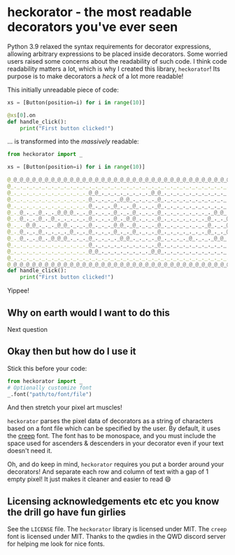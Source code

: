 # heckorator - the most readable decorators you've ever seen

Python 3.9 relaxed the syntax requirements for decorator expressions, allowing arbitrary expressions to be placed inside decorators. Some worried users raised some concerns about the readability of such code. I think code readability matters a lot, which is why I created this library, `heckorator`! Its purpose is to make decorators a *heck* of a lot more readable!

This initially unreadable piece of code:

```py
xs = [Button(position=i) for i in range(10)]

@xs[0].on
def handle_click():
    print("First button clicked!")
```

... is transformed into the *massively* readable:

```py
from heckorator import _

xs = [Button(position=i) for i in range(10)]

@_@_@_@_@_@_@_@_@_@_@_@_@_@_@_@_@_@_@_@_@_@_@_@_@_@_@_@_@_@_@_@_@_@_@_@_@_@_@_@_@_@_@_
@_._._._._._._._._._._._._._._._._._._._._._._._._._._._._._._._._._._._._._._._._._@_
@_._._._._._._._._._._._._@_@_._._._._._._._._@_@_._._._._._._._._._._._._._._._._._@_
@_._._._._._._._._._._._._@_._._._._@_@_._._._._@_._._._._._._._._._._._._._._._._._@_
@_._._._._._._._._._._._._@_._._._@_._._@_._._._@_._._._._._._._._._._._._._._._._._@_
@_._@_._._@_._._@_@_@_._._@_._._._@_._._@_._._._@_._._._._._._._._@_@_._._@_@_@_._._@_
@_._@_._._@_._@_._._._._._@_._._._@_._@_@_._._._@_._._._._._._._@_._._@_._@_._._@_._@_
@_._._@_@_._._._@_@_._._._@_._._._@_@_._@_._._._@_._._._._._._._@_._._@_._@_._._@_._@_
@_._@_._._@_._._._._@_._._@_._._._@_._._@_._._._@_._._._._._._._@_._._@_._@_._._@_._@_
@_._@_._._@_._@_@_@_._._._@_._._._._@_@_._._._._@_._._._._@_._._._@_@_._._@_._._@_._@_
@_._._._._._._._._._._._._@_._._._._._._._._._._@_._._._._._._._._._._._._._._._._._@_
@_._._._._._._._._._._._._@_@_._._._._._._._._@_@_._._._._._._._._._._._._._._._._._@_
@_._._._._._._._._._._._._._._._._._._._._._._._._._._._._._._._._._._._._._._._._._@_
@_@_@_@_@_@_@_@_@_@_@_@_@_@_@_@_@_@_@_@_@_@_@_@_@_@_@_@_@_@_@_@_@_@_@_@_@_@_@_@_@_@_@_
def handle_click():
    print("First button clicked!")
```

Yippee!

## Why on earth would I want to do this

Next question

## Okay then but how do I use it

Stick this before your code:

```py
from heckorator import _
# Optionally customize font
_.font("path/to/font/file")
```

And then stretch your pixel art muscles!

`heckorator` parses the pixel data of decorators as a string of characters based on a font file which can be specified by the user. By default, it uses the [creep](https://github.com/romeovs/creep) font. The font has to be monospace, and you must include the space used for ascenders & descenders in your decorator even if your text doesn't need it.

Oh, and do keep in mind, `heckorator` requires you put a border around your decorators! And separate each row and column of text with a gap of 1 empty pixel! It just makes it cleaner and easier to read 😄

## Licensing acknowledgements etc etc you know the drill go have fun girlies

See the `LICENSE` file. The `heckorator` library is licensed under MIT. The `creep` font is licensed under MIT. Thanks to the qwdies in the QWD discord server for helping me look for nice fonts.
